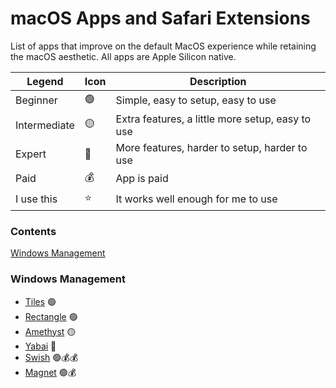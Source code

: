 # macOS Apps and Safari Extensions 
List of apps that improve on the default MacOS experience while retaining the macOS aesthetic. All apps are Apple Silicon native. 

| Legend              | Icon          | Description                                       |
| -------------       | ------------- | -------------                                     |
| Beginner            | 🟢            | Simple, easy to setup, easy to use                |
| Intermediate        | 🟡            | Extra features, a little more setup, easy to use  |
| Expert              | 🔴            | More features, harder to setup, harder to use     |
| Paid                | 💰            | App is paid                                       |
| I use this          | ⭐️            | It works well enough for me to use                |

### Contents
[Windows Management](#Windows-Management)

### Windows Management
- [Tiles](https://freemacsoft.net/tiles/) 🟢
- [Rectangle](https://rectangleapp.com) 🟢
- [Amethyst](https://ianyh.com/amethyst/) 🟡
- [Yabai](https://github.com/koekeishiya/yabai) 🔴
- [Swish](https://highlyopinionated.co/swish/) 🟢💰💰
- [Magnet](https://apps.apple.com/ca/app/magnet/id441258766?mt=12) 🟢💰



